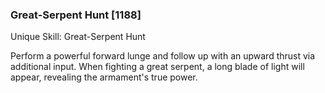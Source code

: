 ### Great-Serpent Hunt [1188]

Unique Skill: Great-Serpent Hunt

Perform a powerful forward lunge and follow up with an upward thrust via additional input. When fighting a great serpent, a long blade of light will appear, revealing the armament's true power.